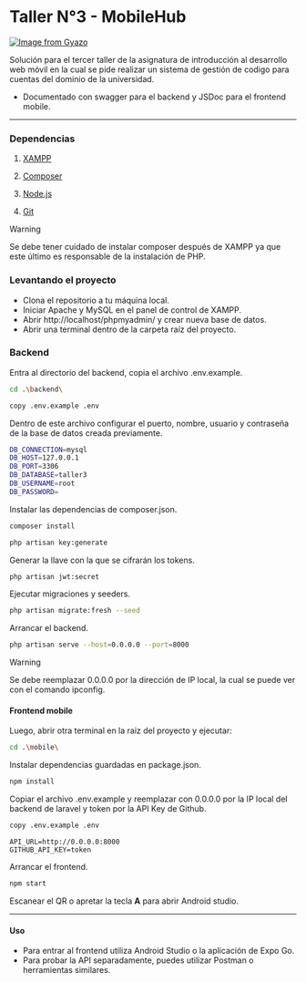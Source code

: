 # Taller N°3 - MobileHub

[![Image from Gyazo](https://i.gyazo.com/864ab76610f86adcb95f9c32eeb35184.gif)](https://gyazo.com/864ab76610f86adcb95f9c32eeb35184)

Solución para el tercer taller de la asignatura de introducción al desarrollo web móvil en la cual se pide realizar un sistema de gestión de codigo para cuentas del dominio de la universidad.
- Documentado con swagger para el backend y JSDoc para el frontend mobile.

----

### Dependencias

1. [XAMPP](https://sourceforge.net/projects/xampp/)

2. [Composer](https://getcomposer.org)

3. [Node.js](https://nodejs.org/en)

4. [Git](https://git-scm.com/downloads)

> [!WARNING]
> Se debe tener cuidado de instalar composer después de XAMPP ya que este último es responsable de la instalación de PHP.

### Levantando el proyecto
- Clona el repositorio a tu máquina local.
- Iniciar Apache y MySQL en el panel de control de XAMPP.
- Abrir http://localhost/phpmyadmin/ y crear nueva base de datos.
- Abrir una terminal dentro de la carpeta raíz del proyecto. 

### Backend

Entra al directorio del backend, copia el archivo .env.example.
```bash
cd .\backend\ 
```
```bash
copy .env.example .env 
```
Dentro de este archivo configurar el puerto, nombre, usuario y contraseña de la base de datos creada previamente.
```bash
DB_CONNECTION=mysql
DB_HOST=127.0.0.1
DB_PORT=3306
DB_DATABASE=taller3
DB_USERNAME=root
DB_PASSWORD=
```
Instalar las dependencias de composer.json.
```bash
composer install
```
```bash
php artisan key:generate
```
Generar la llave con la que se cifrarán los tokens.
```bash
php artisan jwt:secret
```
Ejecutar migraciones y seeders.
```bash
php artisan migrate:fresh --seed
```
Arrancar el backend.

```bash
php artisan serve --host=0.0.0.0 --port=8000
```
> [!WARNING]
> Se debe reemplazar 0.0.0.0 por la dirección de IP local, la cual se puede ver con el comando ipconfig.
#### Frontend mobile
Luego, abrir otra terminal en la raiz del proyecto y ejecutar:
```bash
cd .\mobile\
```
Instalar dependencias guardadas en package.json.
```bash
npm install
```
Copiar el archivo .env.example y reemplazar con 0.0.0.0 por la IP local del backend de laravel y token por la API Key de Github.
```bash
copy .env.example .env 
```
```
API_URL=http://0.0.0.0:8000
GITHUB_API_KEY=token
```
Arrancar el frontend.
```bash
npm start
```
Escanear el QR o apretar la tecla **A** para abrir Android studio.

----

#### Uso
- Para entrar al frontend utiliza Android Studio o la aplicación de Expo Go.
- Para probar la API separadamente, puedes utilizar Postman o herramientas similares.

